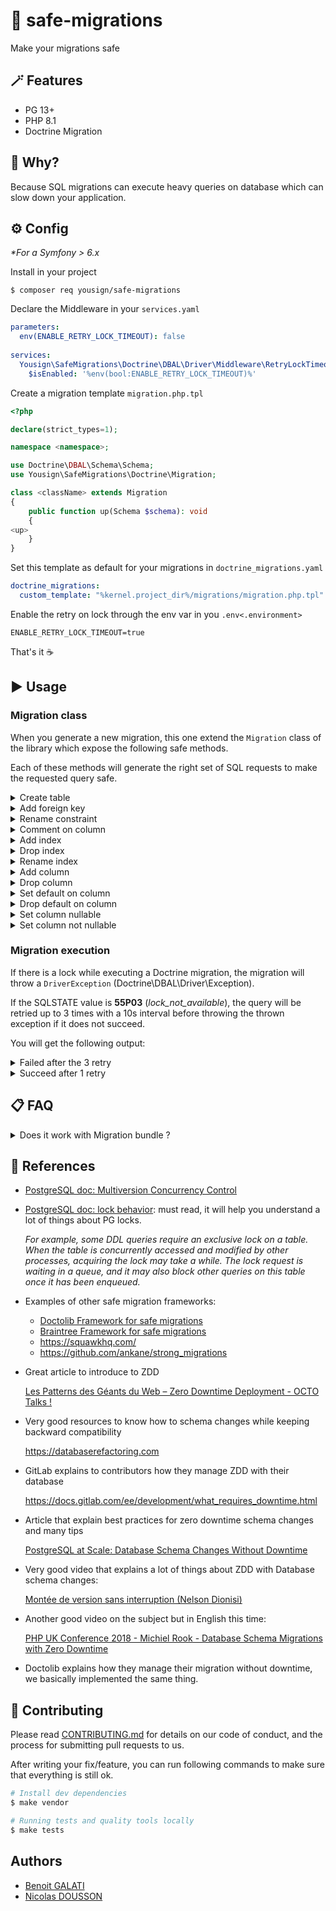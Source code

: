 # 🦺 safe-migrations

Make your migrations safe 

## 🪄 Features

- PG 13+
- PHP 8.1
- Doctrine Migration

## 🤷 Why?

Because SQL migrations can execute heavy queries on database which can slow down your application.

## ⚙️ Config

_*For a Symfony > 6.x_

Install in your project 

```shell
$ composer req yousign/safe-migrations
```

Declare the Middleware in your `services.yaml`

```yaml
parameters:
  env(ENABLE_RETRY_LOCK_TIMEOUT): false
  
services:
  Yousign\SafeMigrations\Doctrine\DBAL\Driver\Middleware\RetryLockTimeoutMiddleware:
    $isEnabled: '%env(bool:ENABLE_RETRY_LOCK_TIMEOUT)%'
```

Create a migration template `migration.php.tpl`

```php
<?php

declare(strict_types=1);

namespace <namespace>;

use Doctrine\DBAL\Schema\Schema;
use Yousign\SafeMigrations\Doctrine\Migration;

class <className> extends Migration
{
    public function up(Schema $schema): void
    {
<up>
    }
}
```

Set this template as default for your migrations in `doctrine_migrations.yaml`

```yaml
doctrine_migrations:
  custom_template: "%kernel.project_dir%/migrations/migration.php.tpl"
```

Enable the retry on lock through the env var in you `.env<.environment>`

```dotenv
ENABLE_RETRY_LOCK_TIMEOUT=true
```

That's it ☕

## ▶️ Usage

### Migration class

When you generate a new migration, this one extend the `Migration` class of the library which expose the following safe methods.

Each of these methods will generate the right set of SQL requests to make the requested query safe.

<details><summary>Create table</summary>

```php
$this->createTable(table: 'test', columnDefinitions: [
    'id UUID NOT NULL', 
    'PRIMARY KEY(id)',
])
```
</details>

<details><summary>Add foreign key</summary>

```php
$this->addForeignKey(table: 'address', name: 'fk_address_contact', column: 'contact', referenceTable: 'contact', referenceColumn: 'id', options: 'ON DELETE CASCADE NOT DEFERRABLE INITIALLY IMMEDIATE')
```
</details>

<details><summary>Rename constraint</summary>

```php
$this->renameConstraint(table: 'address', from: 'id_pkey', to: 'pkey_id')
```
</details>

<details><summary>Comment on column</summary>

```php
$this->commentOnColumn(table: 'address', name: 'name', comment: null)
```
</details>

<details><summary>Add index</summary>

```php
$this->addIndex(name: 'idx_contact_email', table: 'contact', columns: ['email'], unique: false, usingMethod: 'GIN', where: 'country = "France"')
```
</details>

<details><summary>Drop index</summary>

```php
$this->dropIndex(name: 'idx_contact_email')
```
</details>

<details><summary>Rename index</summary>

```php
$this->renameIndex(from: 'idx_email_signer', to: 'idx_signer_email')
```
</details>

<details><summary>Add column</summary>

```php
$this->addColumn(table: 'contact', name: 'mobile', type: 'text', defaultValue: null, nullable: true)
```
</details>

<details><summary>Drop column</summary>

```php
$this->dropColumn(table: 'contact', name: 'landline')
```
</details>

<details><summary>Set default on column</summary>

```php
$this->setDefaultOnColumn(table: 'contact', name: 'email', value: "'noreply@undefined.org'")
```
</details>

<details><summary>Drop default on column</summary>

```php
$this->dropDefaultOnColumn(table: 'contact', name: 'email')
```
</details>

<details><summary>Set column nullable</summary>

```php
$this->setColumnNullable(table: 'contact', name: 'email')
```
</details>

<details><summary>Set column not nullable</summary>

```php
$this->setColumnNotNullable(table: 'contact', name: 'email')
```
</details>

### Migration execution

If there is a lock while executing a Doctrine migration, the migration will throw a `DriverException` (Doctrine\DBAL\Driver\Exception).

If the SQLSTATE value is **55P03** (_lock_not_available_), the query will be retried up to 3 times with a 10s interval before throwing the thrown exception if it does not succeed.

You will get the following output:

<details><summary>Failed after the 3 retry</summary>

```shell
$ bin/symfony console d:m:m

[notice] Migrating up to DoctrineMigrations\Version20231224200000
09:30:38 WARNING   [app] (1/3) Lock timeout reached: retrying in 10 seconds... ["sql" => "ALTER TABLE test_retry ADD COLUMN name text DEFAULT NULL"]
09:30:51 WARNING   [app] (2/3) Lock timeout reached: retrying in 10 seconds... ["sql" => "ALTER TABLE test_retry ADD COLUMN name text DEFAULT NULL"]
09:31:04 WARNING   [app] (3/3) Lock timeout reached: retrying in 10 seconds... ["sql" => "ALTER TABLE test_retry ADD COLUMN name text DEFAULT NULL"]
[error] Migration DoctrineMigrations\Version20231224200000 failed during Execution. Error: "An exception occurred while executing a query: SQLSTATE[55P03]: Lock not available: 7 ERROR:  canceling statement due to lock timeout"
09:31:17 CRITICAL  [console] Error thrown while running command "'d:m:m'". Message: "An exception occurred while executing a query: SQLSTATE[55P03]: Lock not available: 7 ERROR:  canceling statement due to lock timeout" - An exception occurred while executing a query: SQLSTATE[55P03]: Lock not available: 7 ERROR:  canceling statement due to lock timeout ["exception" => Doctrine\DBAL\Exception\DriverException^ { …},"command" => "'d:m:m'","message" => "An exception occurred while executing a query: SQLSTATE[55P03]: Lock not available: 7 ERROR:  canceling statement due to lock timeout"]
```
</details>

<details><summary>Succeed after 1 retry</summary>

```shell
bin/symfony console d:m:m

[notice] Migrating up to DoctrineMigrations\Version20231224200000
09:28:54 WARNING   [app] (1/3) Lock timeout reached: retrying in 10 seconds... ["sql" => "ALTER TABLE test_retry ADD COLUMN name text DEFAULT NULL"]
[notice] finished in 15446.1ms, used 38.5M memory, 2 migrations executed, 13 sql queries

[OK] Successfully migrated to version: DoctrineMigrations\Version20231224200000
```
</details>

## 📋 FAQ

<details><summary>Does it work with Migration bundle ?</summary>

Yes, of course. There is no incompatibility between this library and the [doctrine/doctrine-migrations-bundle](https://symfony.com/bundles/DoctrineMigrationsBundle/current/index.html).
</details>

## 🔗 References

- [PostgreSQL doc: Multiversion Concurrency Control](https://www.postgresql.org/docs/current/mvcc.html)
- [PostgreSQL doc: lock behavior](https://www.postgresql.org/docs/current/explicit-locking.html): must read, it will help you understand a lot of things about PG locks.
 
  *For example, some DDL queries require an exclusive lock on a table. When the table
  is concurrently accessed and modified by other processes, acquiring the lock may take
  a while. The lock request is waiting in a queue, and it may also block other queries
  on this table once it has been enqueued.*

- Examples of other safe migration frameworks:
    - [Doctolib Framework for safe migrations](https://github.com/doctolib/safe-pg-migrations)
    - [Braintree Framework for safe migrations](https://github.com/braintree/pg_ha_migrations)
    - https://squawkhq.com/
    - https://github.com/ankane/strong_migrations
  
- Great article to introduce to ZDD

  [Les Patterns des Géants du Web – Zero Downtime Deployment - OCTO Talks !](https://blog.octo.com/zero-downtime-deployment/)

- Very good resources to know how to schema changes while keeping backward compatibility

  https://databaserefactoring.com

- GitLab explains to contributors how they manage ZDD with their database
  
  https://docs.gitlab.com/ee/development/what_requires_downtime.html

- Article that explain best practices for zero downtime schema changes and many tips
  
  [PostgreSQL at Scale: Database Schema Changes Without Downtime](https://medium.com/paypal-tech/postgresql-at-scale-database-schema-changes-without-downtime-20d3749ed680)

- Very good video that explains a lot of things about ZDD with Database schema changes:

  [Montée de version sans interruption (Nelson Dionisi)](https://www.youtube.com/watch?v=pIkA-aPtkNs&list=PLTbQvx84FrAQwUMLVvcZu4DZwS1qGxKyM&index=16)

- Another good video on the subject but in English this time:
  
  [PHP UK Conference 2018 - Michiel Rook - Database Schema Migrations with Zero Downtime](https://www.youtube.com/watch?v=un-vdrVAX-A)

- Doctolib explains how they manage their migration without downtime, we basically implemented the same thing.

## 🤝 Contributing

Please read [CONTRIBUTING.md](CONTRIBUTING.md) for details on our code of conduct, and the process for submitting pull requests to us.

After writing your fix/feature, you can run following commands to make sure that everything is still ok.

```bash
# Install dev dependencies
$ make vendor

# Running tests and quality tools locally
$ make tests
```

## Authors

- [Benoit GALATI](https://github.com/B-Galati)
- [Nicolas DOUSSON](https://github.com/ndousson)